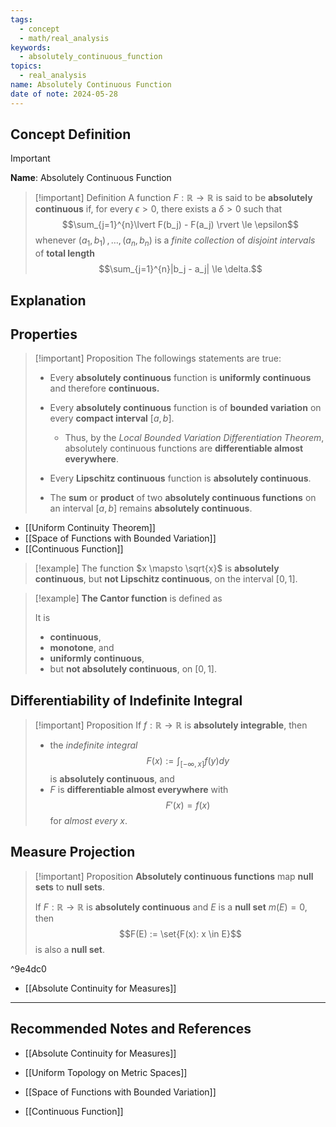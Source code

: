 ```yaml
---
tags:
  - concept
  - math/real_analysis
keywords:
  - absolutely_continuous_function
topics:
  - real_analysis
name: Absolutely Continuous Function
date of note: 2024-05-28
---
```


## Concept Definition

>[!important]
>**Name**: Absolutely Continuous Function

>[!important] Definition
>A function $F : \mathbb{R} \rightarrow \mathbb{R}$ is said to be **absolutely continuous** if, for every $\epsilon > 0$, there exists a $\delta > 0$ such that $$\sum_{j=1}^{n}\lvert F(b_j) - F(a_j) \rvert  \le \epsilon$$ whenever $(a_1, b_1) \,{,}\ldots{,}\, (a_n, b_n)$ is a *finite collection* of *disjoint intervals* of **total length** $$\sum_{j=1}^{n}|b_j - a_j| \le \delta.$$


## Explanation


## Properties


>[!important] Proposition
>The followings statements are true:
>
>- Every **absolutely continuous** function is **uniformly continuous** and therefore **continuous.**
> 
>- Every **absolutely continuous** function is of **bounded variation** on every **compact interval** $[a, b]$. 
>	- Thus, by the *Local Bounded Variation Differentiation Theorem*, absolutely continuous functions are **differentiable almost everywhere**.
> 
>- Every **Lipschitz continuous** function is **absolutely continuous**.
>- The **sum** or **product** of two **absolutely continuous functions** on an interval $[a, b]$ remains **absolutely continuous**.

- [[Uniform Continuity Theorem]]
- [[Space of Functions with Bounded Variation]]
- [[Continuous Function]]


>[!example]
>The function $x \mapsto \sqrt{x}$ is **absolutely continuous**, but **not Lipschitz continuous**, on the interval $[0, 1]$.

>[!example]
>**The Cantor function** is defined as 
>
>It is 
>- **continuous**, 
>- **monotone**, and 
>- **uniformly continuous**, 
>- but **not absolutely continuous**, on $[0, 1]$.


## Differentiability of Indefinite Integral


>[!important] Proposition
> If $f: \mathbb{R} \rightarrow \mathbb{R}$ is **absolutely integrable**, then
> - the *indefinite integral* $$F(x) := \int_{[-\infty,x]} f(y) dy$$ is **absolutely continuous**, and
> - $F$ is **differentiable almost everywhere** with $$F'(x) = f(x)$$ for *almost every* $x$.


## Measure Projection

>[!important] Proposition
>**Absolutely continuous functions** map **null sets** to **null sets**.
>
>If $F : \mathbb{R} \rightarrow \mathbb{R}$ is **absolutely continuous** and $E$ is a **null set** $m(E) = 0$,  then $$F(E) := \set{F(x): x \in E}$$ is also a **null set**.

^9e4dc0

- [[Absolute Continuity for Measures]]







-----------
##  Recommended Notes and References


- [[Absolute Continuity for Measures]]

- [[Uniform Topology on Metric Spaces]]
- [[Space of Functions with Bounded Variation]]
- [[Continuous Function]]